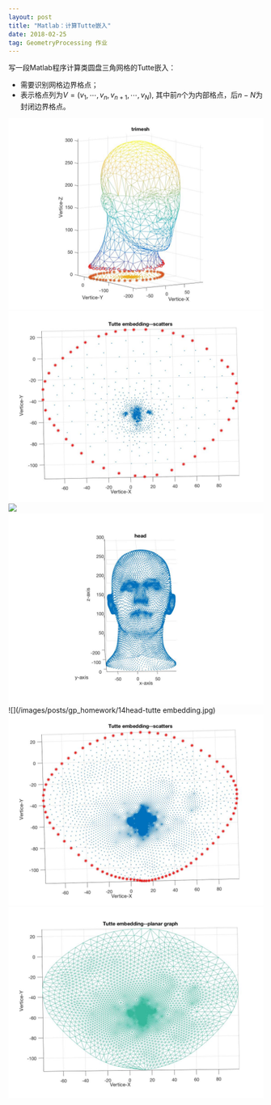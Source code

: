 ```yaml
---
layout: post
title: "Matlab：计算Tutte嵌入"
date: 2018-02-25
tag: GeometryProcessing 作业
---
```

写一段Matlab程序计算类圆盘三角网格的Tutte嵌入：
 - 需要识别网格边界格点；
 - 表示格点列为$V=(v_1,\cdots, v_n, v_{n+1}, \cdots, v_N)$, 其中前$n$个为内部格点，后$n-N$为封闭边界格点。

 ![](/images/posts/gp_homework/14head2-trimesh.jpg)
 ![](/images/posts/gp_homework/14head2-tutte-scatter.jpg)
 ![](/images/posts/gp_homework/14graph.jpg)
 ![](/images/posts/gp_homework/14head.jpg)
 ![](/images/posts/gp_homework/14head-tutte embedding.jpg)
 ![](/images/posts/gp_homework/14head-tutte-scatter.jpg)
 ![](/images/posts/gp_homework/14head-graph.jpg)
